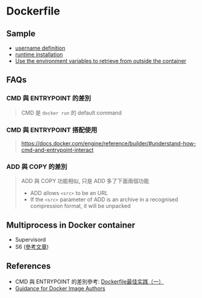 Dockerfile
==========

Sample
---
- [username definition](https://github.com/jboss-dockerfiles/base/blob/master/Dockerfile)
- [runtime installation](https://github.com/jboss-dockerfiles/wildfly/blob/master/Dockerfile)
- [Use the environment variables to retrieve from outside the container](https://github.com/docker-library/postgres/blob/443c7947d548b1c607e06f7a75ca475de7ff3284/9.5/docker-entrypoint.sh)

FAQs
---

### CMD 與 ENTRYPOINT 的差別
> CMD 是 `docker run` 的 default command

### CMD 與 ENTRYPOINT 搭配使用
> https://docs.docker.com/engine/reference/builder/#understand-how-cmd-and-entrypoint-interact

### ADD 與 COPY 的差別
> ADD 與 COPY 功能相似, 只是 ADD 多了下面兩個功能
> - ADD allows `<src>` to be an URL
> - If the `<src>` parameter of ADD is an archive in a recognised compression format, it will be unpacked


Multiprocess in Docker container
---

* Supervisord
* S6 ([參考文章](http://kfei.logdown.com/posts/245469-using-s6-as-the-init-process-for-muliple-service-docker-container))

References
----------

* CMD 與 ENTRYPOINT 的差別參考: [Dockerfile最佳实践（一）](http://dockone.io/article/131)
* [Guidance for Docker Image Authors](http://www.projectatomic.io/docs/docker-image-author-guidance/)
